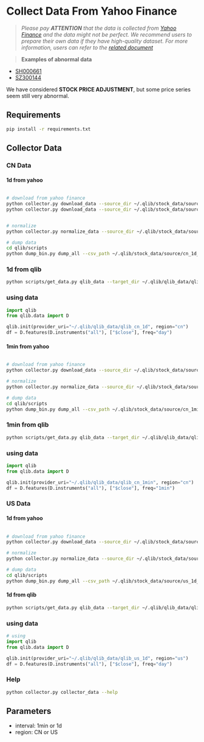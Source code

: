 # Collect Data From Yahoo Finance

> *Please pay **ATTENTION** that the data is collected from [Yahoo Finance](https://finance.yahoo.com/lookup) and the data might not be perfect. We recommend users to prepare their own data if they have high-quality dataset. For more information, users can refer to the [related document](https://qlib.readthedocs.io/en/latest/component/data.html#converting-csv-format-into-qlib-format)*


>  **Examples of abnormal data**

- [SH000661](https://finance.yahoo.com/quote/000661.SZ/history?period1=1558310400&period2=1590796800&interval=1d&filter=history&frequency=1d)
- [SZ300144](https://finance.yahoo.com/quote/300144.SZ/history?period1=1557446400&period2=1589932800&interval=1d&filter=history&frequency=1d)

We have considered **STOCK PRICE ADJUSTMENT**, but some price series seem still very abnormal.

## Requirements

```bash
pip install -r requirements.txt
```

## Collector Data


### CN Data

#### 1d from yahoo

```bash

# download from yahoo finance
python collector.py download_data --source_dir ~/.qlib/stock_data/source/cn_1d --region CN --start 2021-05-21 --end 2021-06-03 --delay 0.1 --interval 1d
python collector.py download_data --source_dir ~/.qlib/stock_data/source/cn_1d --region CN --start 2007-01-01 --delay 0.1 --interval 1d


# normalize
python collector.py normalize_data --source_dir ~/.qlib/stock_data/source/cn_1d --normalize_dir ~/.qlib/stock_data/source/cn_1d_nor --region CN --interval 1d

# dump data
cd qlib/scripts
python dump_bin.py dump_all --csv_path ~/.qlib/stock_data/source/cn_1d_nor --qlib_dir ~/.qlib/qlib_data/qlib_cn_1d --freq day --exclude_fields date,adjclose,dividends,splits,symbol

```

### 1d from qlib
```bash
python scripts/get_data.py qlib_data --target_dir ~/.qlib/qlib_data/qlib_cn_1d --region cn
```

### using data

```python
import qlib
from qlib.data import D

qlib.init(provider_uri="~/.qlib/qlib_data/qlib_cn_1d", region="cn")
df = D.features(D.instruments("all"), ["$close"], freq="day")
```

#### 1min from yahoo

```bash

# download from yahoo finance
python collector.py download_data --source_dir ~/.qlib/stock_data/source/cn_1min --region CN --start 2021-03-02 --end 2021-06-02 --delay 0.1 --interval 1min

# normalize
python collector.py normalize_data --source_dir ~/.qlib/stock_data/source/cn_1min --normalize_dir ~/.qlib/stock_data/source/cn_1min_nor --region CN --interval 1min

# dump data
cd qlib/scripts
python dump_bin.py dump_all --csv_path ~/.qlib/stock_data/source/cn_1min_nor --qlib_dir ~/.qlib/qlib_data/qlib_cn_1min --freq 1min --exclude_fields date,adjclose,dividends,splits,symbol
```

### 1min from qlib
```bash
python scripts/get_data.py qlib_data --target_dir ~/.qlib/qlib_data/qlib_cn_1min --interval 1min --region cn
```

### using data

```python
import qlib
from qlib.data import D

qlib.init(provider_uri="~/.qlib/qlib_data/qlib_cn_1min", region="cn")
df = D.features(D.instruments("all"), ["$close"], freq="1min")

```

### US Data

#### 1d from yahoo

```bash

# download from yahoo finance
python collector.py download_data --source_dir ~/.qlib/stock_data/source/us_1d --region US --start 2020-11-01 --end 2020-11-10 --delay 0.1 --interval 1d

# normalize
python collector.py normalize_data --source_dir ~/.qlib/stock_data/source/us_1d --normalize_dir ~/.qlib/stock_data/source/us_1d_nor --region US --interval 1d

# dump data
cd qlib/scripts
python dump_bin.py dump_all --csv_path ~/.qlib/stock_data/source/us_1d_nor --qlib_dir ~/.qlib/stock_data/source/qlib_us_1d --freq day --exclude_fields date,adjclose,dividends,splits,symbol
```

#### 1d from qlib

```bash
python scripts/get_data.py qlib_data --target_dir ~/.qlib/qlib_data/qlib_us_1d --region us
```

### using data

```python
# using
import qlib
from qlib.data import D

qlib.init(provider_uri="~/.qlib/qlib_data/qlib_us_1d", region="us")
df = D.features(D.instruments("all"), ["$close"], freq="day")

```


### Help
```bash
python collector.py collector_data --help
```

## Parameters

- interval: 1min or 1d
- region: CN or US
